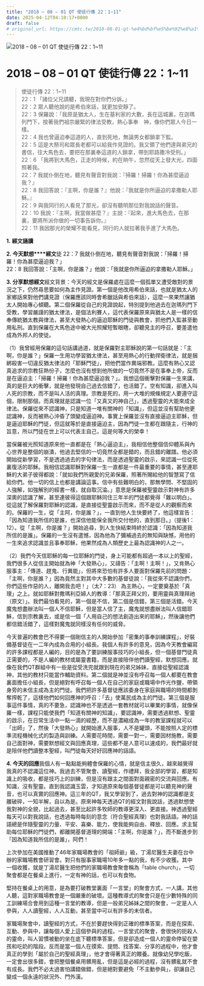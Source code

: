 ```yaml
---
title: "2018 – 08 – 01 QT 使徒行傳 22：1~11"
date: 2025-04-12T04:10:17+0800
draft: false
# original_url: https://cmtc.tw/2018-08-01-qt-%e4%bd%bf%e5%be%92%e8%a1%8c%e5%82%b3-22%ef%bc%9a111
---
```


![2018 – 08 – 01 QT 使徒行傳 22：1\~11](/images/qt.jpg   "2018 – 08 – 01 QT 使徒行傳 22：1\~11")

# 2018 – 08 – 01 QT 使徒行傳 22：1\~11

> 使徒行傳 22：1\~11  
> 22：1 「諸位父兄請聽，我現在對你們分訴。」  
> 22：2 眾人聽他說的是希伯來話，就更加安靜了。  
> 22：3 保羅說：「我原是猶太人，生在基利家的大數，長在這城裏，在迦瑪列門下，按著我們祖宗嚴緊的律法受教，熱心事奉　神，像你們眾人今日一樣。  
> 22：4 我也曾逼迫奉這道的人，直到死地，無論男女都鎖拿下監。  
> 22：5 這是大祭司和眾長老都可以給我作見證的。我又領了他們達與弟兄的書信，往大馬色去，要把在那裏奉這道的人鎖拿，帶到耶路撒冷受刑。」  
> 22：6 「我將到大馬色，正走的時候，約在晌午，忽然從天上發大光，四面照著我。  
> 22：7 我就仆倒在地，聽見有聲音對我說：『掃羅！掃羅！你為甚麼逼迫我？』  
> 22：8 我回答說：『主啊，你是誰？』他說：『我就是你所逼迫的拿撒勒人耶穌。』  
> 22：9 與我同行的人看見了那光，卻沒有聽明那位對我說話的聲音。  
> 22：10 我說：『主啊，我當做甚麼？』主說：『起來，進大馬色去，在那裏，要將所派你做的一切事告訴你。』  
> 22：11 我因那光的榮耀不能看見，同行的人就拉著我手進了大馬色。

**1.** **經文誦讀**

**2. 今天默想****經文**徒 22：7 我就仆倒在地，聽見有聲音對我說：「掃羅！掃羅！你為甚麼逼迫我？」  
22：8 我回答說：「主啊，你是誰？」他說：「我就是你所逼迫的拿撒勒人耶穌。」

**3. 分享默想經文**經文背景：今天的經文是保羅處在這麼一個孤單又遭受敵對的景況之下，仍然尋思要如何為主作見證。第一個是他改用希伯來話，也就是猶太人的家鄉話來對他們講見證（保羅應該同時會希臘話與希伯來話），這麼一來果然讓猶太人開始專心傾聽。第二個保羅從自己的見證說起，特別提到他過去在迦瑪列門下受教，學習嚴謹的猶太律法，是個法利賽人，這代表保羅原來與猶太人是一樣的信奉傳統猶太教與律法，甚至大發熱心的逼迫耶穌的門徒與教會，抓他們入監甚至動用私刑。直到保羅在大馬色途中被大光照耀短暫眼瞎，卻聽見主的呼召，要差遣他成為外邦人的使徒。

（1）我曾經用保羅的這句話講過道，就是保羅對主耶穌說的第一句話就是：「主啊，你是誰？」保羅一生用功學習猶太律法，甚至用熱心的行動捍衛律法，就是捆綁殺害一切違反猶太律法的「耶穌門徒」，把他們當作異端邪教。這麼有熱心又認真追求的宗教狂熱份子，怎麼也沒有想到他所做的一切竟然不是在事奉上帝，反而是在逼迫主：「掃羅！掃羅！你為甚麼逼迫我？」。我想這個衝擊對保羅一生來講，真的是巨大的衝擊，就是他發現自己過去信錯了，也活錯了。空有知識，卻進入叫人死的宗教，而不是叫人活的真理。宗教是死的，用一大堆的規條規定人要遵守這個，限制那個，而真理就是認識一位「又真又的神自己」，透過聖靈的大能來成全律法。保羅從來不認識神，只是知道一堆有關神的「知識」，但這並沒有幫助他更認識神，反而被熱心沖昏了頭變成逼迫神。事實上保羅並沒有直接逼迫主耶穌，但是逼迫耶穌的門徒，但這就等於是直接逼迫主，因為門徒一生都在跟隨主，行神的旨意，所以門徒在世上可以代表主自己，這是何等大的榮幸！

當保羅被光照知道原來他一直都是在「熱心逼迫主」，我相信他整個信仰體系與內心世界是整個的崩潰，他過去堅信的一切竟然全都是錯的，而且錯的離譜。他必須開始從新學習，不是透過過去的字句律法，而是透過聖靈的啟示，來認識一位從死裏復活的耶穌。我相信認識耶穌對保羅一生一直都是一件最重要的事情，甚至連耶穌的大弟子彼得都說：「就如我們所親愛的兄弟保羅，照著所賜給他的智慧寫了信給你們。他一切的信上也都是講論這事。信中有些難明白的，那無學問、不堅固的人強解，如強解別的經書一樣，就自取沉淪。」意思是保羅被聖靈啟示對神有許多深奧的認識了解，甚至連彼得這個跟耶穌同住三年半的門徒都覺得「難以明白」。從這就了解保羅對耶穌的認識，是直接從聖靈啟示而來，而不是從人的觀察而來的。保羅的一生，從「主阿，你是誰？」，一直到他人生快要終了，他這樣宣告：「因為知道我所信的是誰，也深信他能保全我所交付他的，直到那日。」（提後1：12）。從「主啊，你是誰？」開始追尋，到人生快結束時終於認識：「因為知道我所信的是誰」。保羅的一生沒有遣憾，因為他為了彌補過去的無知與缺憾，用他的一生來追求認識並且事奉耶穌，他果然成為人類歷史上最為認識神的人之一。

（2）我們今天信耶穌的每一位耶穌的門徒，身上可能都有超過一本以上的聖經，我們很多人從信主開始就為神「大發熱心」，又禱告：「主啊！主啊！」，又肯熱心服事主：「傳道、趕鬼、行異能」，但將來恐怕有許多人要面對保羅先前的問題：「主啊，你是誰？」因為竟然主對其中大多數的基督徒說：「我從來不認識你們，你們這些作惡的人，離開我去吧！」（太7：23） 為主熱心，一定要奠基於「真理」之上。就如耶穌對撒瑪利亞婦人的教導：「那真正拜父的，要用靈與真理拜祂（原文）」。我們最怕看見的，第一個是不信，第二個是信錯，第三個是活錯。今天魔鬼想盡辦法叫一個人不信耶穌，但是當人信了主，魔鬼就想盡辦法叫人信錯耶穌，信到宗教裏去，或是信一個「人用自己的想法創造出來的耶穌」，然後讓他們都信錯活錯了，這樣對魔鬼就同樣沒有任何的威脅。

今天普遍的教會巴不得要一個剛信主的人開始參加「密集的事奉訓練課程」，好裝備基督徒在一二年內成為合用的小組長。我個人有許多的意見，因為今天教會編寫的許多課程都是人編的，目的是為了要訓練服事技巧的小組長，但一個基督門徒真正需要的，不是人編的教材或屬靈書籍，而是直接陪伴他們讀聖經，默想回應。就像在我們QT群組中有一些是從受洗完就跟到現在的弟兄姊妹，直接從聖經認識神，其他的教材只能當作輔助資料。第二個就是神並沒有呼召每一個人都要在教會裏面擔任小組長，但是絕對有呼召每一個人在自己的家庭或職場中作光作鹽，帶領身旁的未信主成為主的門徒。我們把許多基督徒應該委身在家庭與職場的時間都剝奪搾乾了，這樣他們如何回應神的呼召：「去」使萬民成為主的門徒。第三個是服事這件事情，真的不要急，認識神也不是透過一套教材就可以畢業的事情，就像保羅一樣，課程只能使我們「知道有關神的知識」，要認識神，需要透過默想、聖靈的啟示，在日常生活中一點一滴的經歷，而不是濃縮成為一年的教室課程就可以「出師」了，然後「大發熱心」就開始進入服事，人不是罐頭，不能按照人定的標準流程機械化式的製造與訓練。人需要花時間，需要一對一，需要因材施教，需要自己面對神，需要默想經文與回應真理，這些都不是人意可以速成的，我們最好就是陪伴他們讀整本聖經，叫門徒每天好好回應神的話語。

**4. 今天的回應**我個人有一點點能夠體會保羅的心情，就是信主很久，越來越覺得我真的不認識這位神。我過去不管聚會、讀聖經，作禮拜，我全部的學習，都是知識上的吸收，都是技巧上的訓練，但是沒有跟主之間面對面親密的交流與回應。有知識，沒有聖靈。直到我認識玉雲，才知道原來每個基督徒都是可以聽見神的聲音，也可以真實的回應神。這三年的QT，我又學習到了，過去對神的認識都是支離破碎，一知半解，自以為是。原來神每天透過QT的經文對我說話，透過默想使我對神的全貌，比起過去，甚至比起許多牧師的教導更深入、更直接。神透過聖經每天可以對我說話，也透過每時每刻的意念（符合聖經真理）也對我話語。神的話語總是伴隨聖靈的力量、平安、喜樂、能力，使我能夠自由、釋放、回應。求主幫助每位耶穌的門徒們，都離開基督道理的開端：「主啊，你是誰？」，而不斷進步到「因為知道我所信的是誰」，阿們！

上次參加在美國推動了46年家職場教會的「祖師爺」級，丁湯尼醫生夫妻在台中辦的家職場教會研習會。對只有服事家職場10年多一點的我，有不少收獲。其中一個收獲，就是丁湯尼醫生把他們的家職場教會聚會稱為「table church」，一切聚會都是在餐桌上進行，一定有神的話，也可以有食物。

堅持在餐桌上的用意，是為要打破教堂裏面「一言堂」的聚會方式，一人講，其他人聽，這對家職場教會是一個嚴重的破壞。這種教導式的聚會只是在少數特殊的同工訓練場合會用到這種一言堂的教導，但是一般弟兄姊妹之間的聚會，一定是人人參與，人人讀聖經，人人互動，甚至當中可以有許多的未信者。

家職場聚會中，讀聖經的方式，不在於要趕快得到正確的標準答案，而是在探索、互動、參與中，讓每個人愛上這個參與的過程。一言堂式的聚會，會很快的扼殺人的靈命，叫人習慣被動的坐在底下聽標準答案，但是卻造成一個人的靈命停留在嬰孩和吃奶的階段。反而是當一個人在摸索、提問、找答案、分享的過程中，他才會真正的學到「屬於自己的聖經真理」，他才會得著真正的餵養。就像幼兒學吃飯，一定會出很多錯，會把整個餐桌用髒用亂，但是這是必經的過程，沒有髒亂就不會有成長。我們不必太過害怕講錯做錯，但是絕對要避免「不主動參與」，卻讓自己變成一個永遠的狀況外、門外漢。